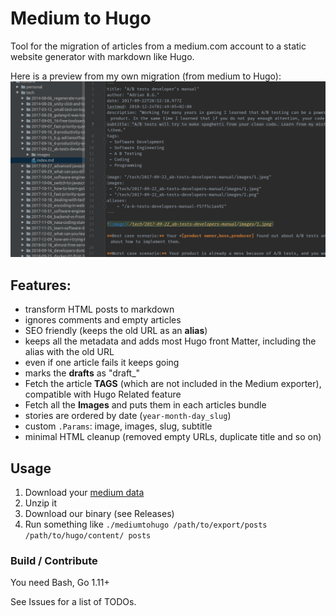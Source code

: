 # Medium to Hugo 
Tool for the migration of articles from a medium.com account to a static website generator with markdown like Hugo.

Here is a preview from my own migration (from medium to Hugo):
![example](./preview.png)

## Features:
* transform HTML posts to markdown
* ignores comments and empty articles
* SEO friendly (keeps the old URL as an **alias**)
* keeps all the metadata and adds most Hugo front Matter, including the alias with the old URL
* even if one article fails it keeps going
* marks the **drafts** as "draft_"
* Fetch the article **TAGS** (which are not included in the Medium exporter), compatible with Hugo Related feature
* Fetch all the **Images** and puts them in each articles bundle
* stories are ordered by date (`year-month-day_slug`)
* custom `.Params`: image, images, slug, subtitle
* minimal HTML cleanup (removed empty URLs, duplicate title and so on)

## Usage 

1. Download your [medium data](https://help.medium.com/hc/en-us/articles/115004745787-Download-your-information)
2. Unzip it
3. Download our binary (see Releases)
4. Run something like `./mediumtohugo /path/to/export/posts /path/to/hugo/content/ posts`


### Build / Contribute
You need Bash, Go 1.11+

See Issues for a list of TODOs.